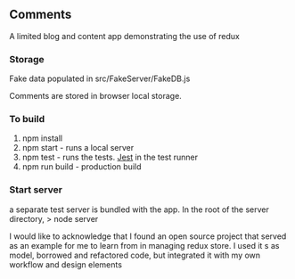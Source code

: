 ## Comments

A limited blog and content app demonstrating the use of redux

### Storage

Fake data populated in src/FakeServer/FakeDB.js

Comments are stored in browser local storage.

### To build

  1. npm install
  2. npm start - runs a local server
  3. npm test - runs the tests. [Jest](https://facebook.github.io/jest/) in the test runner
  4. npm run build - production build

### Start server

a separate test server is bundled with the app. In the root of the server directory, > node server

I would like to acknowledge that I found an open source project that served as an example for me to learn from
in managing redux store. I used it s as model, borrowed and refactored code, but integrated it with my own
workflow and design elements
